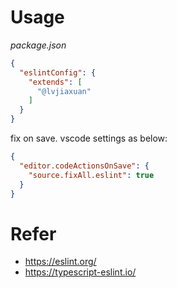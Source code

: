 # Usage

*package.json*
```json
{
  "eslintConfig": {
    "extends": [
      "@lvjiaxuan"
    ]
  }
}
```

fix on save. vscode settings as below:
```json
{
  "editor.codeActionsOnSave": {
    "source.fixAll.eslint": true
  }
}
```

# Refer

- https://eslint.org/
- https://typescript-eslint.io/